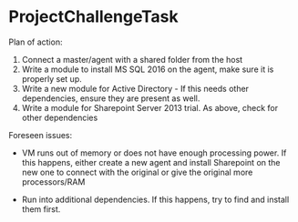 # ProjectChallengeTask

Plan of action:

1) Connect a master/agent with a shared folder from the host
2) Write a module to install MS SQL 2016 on the agent, make sure it is properly set up.
3) Write a new module for Active Directory - If this needs other dependencies, ensure they are present as well.
4) Write a module for Sharepoint Server 2013 trial. As above, check for other dependencies

Foreseen issues:

 - VM runs out of memory or does not have enough processing power. If this happens, either create a new agent and install  Sharepoint on the new one to connect with the original or give the original more processors/RAM
 
 - Run into additional dependencies. If this happens, try to find and install them first.
